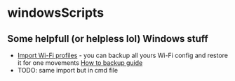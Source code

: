 # windowsScripts
## Some helpfull (or helpless lol) Windows stuff
* [Import Wi-Fi profiles](https://github.com/dittohead/windowsScripts/blob/master/importwifiprofiles.py) - you can backup all yours Wi-Fi config and restore it for one movements [How to backup guide](https://winaero.com/blog/backup-and-restore-wireless-network-profiles-in-windows-10/)
* TODO: same import but in cmd file
